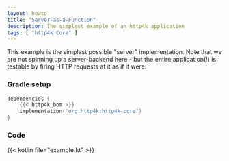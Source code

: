 ```yaml
---
layout: howto
title: "Server-as-a-Function"
description: The simplest example of an http4k application 
tags: [ "http4k Core" ]
---
```


This example is the simplest possible "server" implementation. Note that we are not spinning up a server-backend here - but the entire application(!) is testable by firing HTTP requests at it as if it were.

### Gradle setup

```kotlin
dependencies {
    {{< http4k_bom >}}
    implementation("org.http4k:http4k-core")
}
```

### Code

{{< kotlin file="example.kt" >}}
